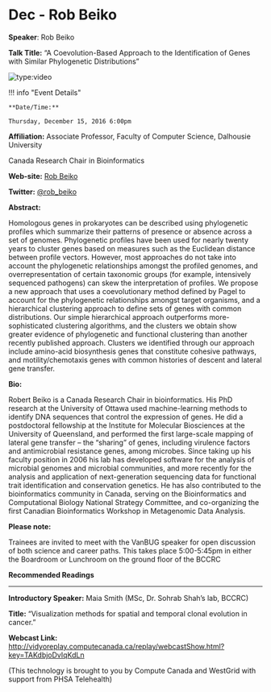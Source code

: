 # Dec - Rob Beiko

**Speaker**: Rob Beiko

**Talk Title:** “A Coevolution-Based Approach to the Identification of Genes with Similar Phylogenetic Distributions”

![type:video](https://www.youtube.com/embed/ui6mPJteXfk)

!!! info "Event Details"
    
    
    **Date/Time:**
    
    Thursday, December 15, 2016 6:00pm

**Affiliation:** Associate Professor, Faculty of Computer Science, Dalhousie University

Canada Research Chair in Bioinformatics

**Web-site:** [Rob Beiko](http://kiwi.cs.dal.ca/beikolabWordPress)

**Twitter:** [@rob\_beiko](https://twitter.com/rob_beiko)

**Abstract:**

Homologous genes in prokaryotes can be described using phylogenetic profiles which summarize their patterns of presence or absence across a set of genomes. Phylogenetic profiles have been used for nearly twenty years to cluster genes based on measures such as the Euclidean distance between profile vectors. However, most approaches do not take into account the phylogenetic relationships amongst the profiled genomes, and overrepresentation of certain taxonomic groups (for example, intensively sequenced pathogens) can skew the interpretation of profiles. We propose a new approach that uses a coevolutionary method defined by Pagel to account for the phylogenetic relationships amongst target organisms, and a hierarchical clustering approach to define sets of genes with common distributions. Our simple hierarchical approach outperforms more-sophisticated clustering algorithms, and the clusters we obtain show greater evidence of phylogenetic and functional clustering than another recently published approach. Clusters we identified through our approach include amino-acid biosynthesis genes that constitute cohesive pathways, and motility/chemotaxis genes with common histories of descent and lateral gene transfer.

**Bio:**

Robert Beiko is a Canada Research Chair in bioinformatics. His PhD research at the University of Ottawa used machine-learning methods to identify DNA sequences that control the expression of genes. He did a postdoctoral fellowship at the Institute for Molecular Biosciences at the University of Queensland, and performed the first large-scale mapping of lateral gene transfer – the “sharing” of genes, including virulence factors and antimicrobial resistance genes, among microbes. Since taking up his faculty position in 2006 his lab has developed software for the analysis of microbial genomes and microbial communities, and more recently for the analysis and application of next-generation sequencing data for functional trait identification and conservation genetics. He has also contributed to the bioinformatics community in Canada, serving on the Bioinformatics and Computational Biology National Strategy Committee, and co-organizing the first Canadian Bioinformatics Workshop in Metagenomic Data Analysis.

**Please note:**

Trainees are invited to meet with the VanBUG speaker for open discussion of both science and career paths. This takes place 5:00-5:45pm in either the Boardroom or Lunchroom on the ground floor of the BCCRC

**Recommended Readings**

---

**Introductory Speaker:** Maia Smith (MSc, Dr. Sohrab Shah’s lab, BCCRC)

**Title:** “Visualization methods for spatial and temporal clonal evolution in cancer.”

**Webcast Link:** <http://vidyoreplay.computecanada.ca/replay/webcastShow.html?key=TAKdbjoDvIqKdLn>

(This technology is brought to you by Compute Canada and WestGrid with support from PHSA Telehealth)

